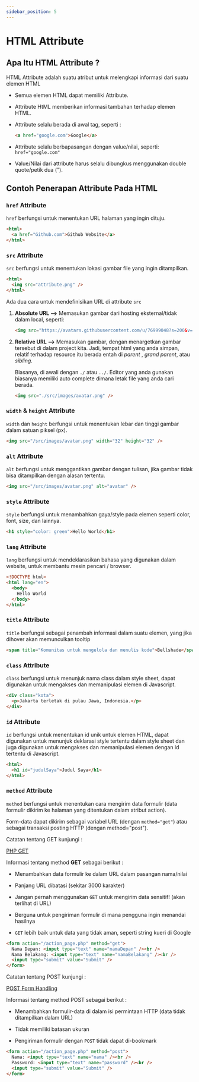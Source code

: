 ```yaml
---
sidebar_position: 5
---
```


# HTML Attribute

## Apa Itu HTML Attribute ?

HTML Attribute adalah suatu atribut untuk melengkapi informasi dari suatu elemen HTML

- Semua elemen HTML dapat memiliki Attribute.

- Attribute HtML memberikan informasi tambahan terhadap elemen HTML.

- Attribute selalu berada di awal tag, seperti :

  ```html title="html"
  <a href="google.com">Google</a>
  ```

- Attribute selalu berbapasangan dengan value/nilai, seperti: `href="google.com"`

- Value/Nilai dari attribute harus selalu dibungkus menggunakan double quote/petik dua (").

## Contoh Penerapan Attribute Pada HTML

### `href` Attribute

`href` berfungsi untuk menentukan URL halaman yang ingin dituju.

```html
<html>
  <a href="Github.com">Github Website</a>
</html>
```

### `src` Attribute

`src` berfungsi untuk menentukan lokasi gambar file yang ingin ditampilkan.

```html
<html>
  <img src="attribute.png" />
</html>
```

Ada dua cara untuk mendefinisikan URL di attribute `src`

1. **Absolute URL ⟶** Memasukan gambar dari hosting eksternal/tidak dalam local, seperti:

   ```html
   <img src="https://avatars.githubusercontent.com/u/76999048?s=200&v=4" />
   ```

2. **Relative URL ⟶** Memasukan gambar, dengan menargetkan gambar tersebut di dalam project kita. Jadi, tempat html yang anda simpan, relatif terhadap resource itu berada entah di _parent_ , _grand parent_, atau _sibling_.

   Biasanya, di awali dengan `./` atau `../`. Editor yang anda gunakan biasanya memiliki auto complete dimana letak file yang anda cari berada.

   ```html
   <img src="./src/images/avatar.png" />
   ```

### `width` & `height` Attribute

`width` dan `height` berfungsi untuk menentukan lebar dan tinggi gambar dalam satuan piksel (px).

```html
<img src="/src/images/avatar.png" width="32" height="32" />
```

### `alt` Attribute

`alt` berfungsi untuk menggantikan gambar dengan tulisan, jika gambar tidak bisa ditampilkan dengan alasan tertentu.

```html
<img src="/src/images/avatar.png" alt="avatar" />
```

### `style` Attribute

`style` berfungsi untuk menambahkan gaya/style pada elemen seperti color, font, size, dan lainnya.

```html
<h1 style="color: green">Hello World</h1>
```

### `lang` Attribute

`lang` berfungsi untuk mendeklarasikan bahasa yang digunakan dalam website, untuk membantu mesin pencari / browser.

```html
<!DOCTYPE html>
<html lang="en">
  <body>
    Hello World
  </body>
</html>
```

### `title` Attribute

`title` berfungsi sebagai penambah informasi dalam suatu elemen, yang jika dihover akan memunculkan tooltip

```html
<span title="Komunitas untuk mengelola dan menulis kode">Bellshade</span>
```

### `class` Attribute

`class` berfungsi untuk menunjuk nama class dalam style sheet, dapat digunakan untuk mengakses dan memanipulasi elemen di Javascript.

```html
<div class="kota">
  <p>Jakarta terletak di pulau Jawa, Indonesia.</p>
</div>
```

### `id` Attribute

`id` berfungsi untuk menentukan id unik untuk elemen HTML, dapat digunakan untuk menunjuk deklarasi style tertentu dalam style sheet dan juga digunakan untuk mengakses dan memanipulasi elemen dengan id tertentu di Javascript.

```html
<html>
  <h1 id="judulSaya">Judul Saya</h1>
</html>
```

### `method` Attribute

`method` berfungsi untuk menentukan cara mengirim data formulir (data formulir dikirim ke halaman yang ditentukan dalam atribut action).

Form-data dapat dikirim sebagai variabel URL (dengan `method="get"`) atau sebagai transaksi posting HTTP (dengan method="post").

Catatan tentang GET kunjungi :

[PHP GET](https://github.com/bellshade/PHP/tree/main/basics/9_form_handling)

Informasi tentang method **GET** sebagai berikut :

- Menambahkan data formulir ke dalam URL dalam pasangan nama/nilai

- Panjang URL dibatasi (sekitar 3000 karakter)

- Jangan pernah menggunakan `GET` untuk mengirim data sensitif! (akan terlihat di URL)

- Berguna untuk pengiriman formulir di mana pengguna ingin menandai hasilnya

- `GET` lebih baik untuk data yang tidak aman, seperti string kueri di Google

```html
<form action="/action_page.php" method="get">
  Nama Depan: <input type="text" name="namaDepan" /><br />
  Nama Belakang: <input type="text" name="namaBelakang" /><br />
  <input type="submit" value="Submit" />
</form>
```

Catatan tentang POST kunjungi :

[POST Form Handling](https://github.com/bellshade/PHP/tree/main/basics/9_form_handling)

Informasi tentang method POST sebagai berikut :

- Menambahkan formulir-data di dalam isi permintaan HTTP (data tidak ditampilkan dalam URL)

- Tidak memiliki batasan ukuran

- Pengiriman formulir dengan `POST` tidak dapat di-bookmark

```html
<form action="/action_page.php" method="post">
  Nama: <input type="text" name="nama" /><br />
  Password: <input type="text" name="password" /><br />
  <input type="submit" value="Submit" />
</form>
```
